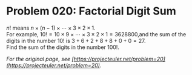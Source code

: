 # Problem 020: Factorial Digit Sum
  
$n!$ means $n \times (n - 1) \times \cdots \times 3 \times 2 \times 1$.  
For example, $10! = 10 \times 9 \times \cdots \times 3 \times 2 \times 1 = 3628800$,and the sum of the digits in the number $10!$ is $3 + 6 + 2 + 8 + 8 + 0 + 0 = 27$.  
Find the sum of the digits in the number $100!$.  

*For the original page, see [https://projecteuler.net/problem=20](https://projecteuler.net/problem=20).*
